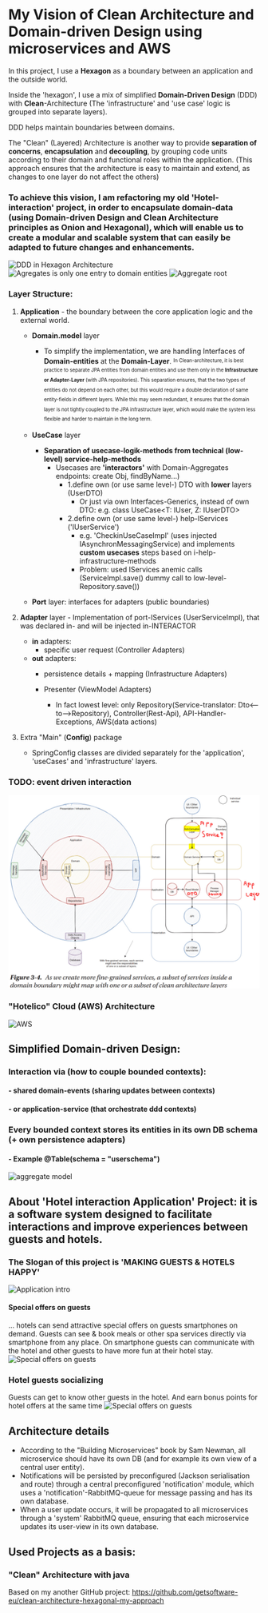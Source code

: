 # My Vision of Clean Architecture and Domain-driven Design using microservices and AWS

In this project, I use a <b>Hexagon</b> as a boundary between an application and the outside world. 

Inside the 'hexagon', I use a mix of simplified <b>Domain-Driven Design</b> (DDD) with <b>Clean</b>-Architecture (The 'infrastructure' and 'use case' logic is grouped into separate layers).

DDD helps maintain boundaries between domains.

The "Clean" (Layered) Architecture is another way to provide <b>separation of concerns</b>, <b>encapsulation</b> and <b>decoupling</b>, by grouping code units according to their domain and functional roles within the application.
(This approach ensures that the architecture is easy to maintain and extend, as changes to one layer do not affect the others)

### To achieve this vision, I am refactoring my old 'Hotel-interaction' project, in order to encapsulate domain-data (using Domain-driven Design and Clean Architecture principles as Onion and Hexagonal), which will enable us to create a modular and scalable system that can easily be adapted to future changes and enhancements.

![DDD in Hexagon Architecture](/docs/img/adapterMultiDomain.JPG)
![Agregates is only one entry to domain entities](/docs/img/diagramm1.png)
![Aggregate root](/docs/img/ddd.webp)

### Layer Structure:

1. <b>Application</b> - the boundary between the core application logic and the external world.

   - <b>Domain.model</b> layer
     - To simplify the implementation, we are handling Interfaces of <b>Domain-entities</b> at the <b>Domain-Layer</b>. 
     <sup><sub>In Clean-architecture,  it is best practice to separate JPA entities from domain entities  and use them only in the <b>Infrastructure or Adapter-Layer</b> (with JPA repositories). This separation ensures, that the two types of entities do not depend on each other, but this would require a double declaration of same entity-fields in different layers. While this may seem redundant, it ensures that the domain layer is not tightly coupled to the JPA infrastructure layer, which would make the system less flexible and harder to maintain in the long term.</sup></sub>

   - <b>UseCase</b> layer
     - <b>Separation of usecase-logik-methods from technical (low-level) service-help-methods</b>
       - Usecases are <b>'interactors'</b> with Domain-Aggregates endpoints: create Obj, findByName...)
         - 1.define own (or use same level-) DTO with <b>lower</b> layers (UserDTO)
           - Or just via own Interfaces-Generics, instead of own DTO: e.g. class UseCase<T: IUser, Z: IUserDTO> 
         - 2.define own (or use same level-) help-IServices ('IUserService') 
           - e.g. 'CheckinUseCaseImpl' (uses injected IAsynchronMessagingService) and implements <b>custom usecases</b> steps based on i-help-infrastructure-methods
           - Problem: used IServices anemic calls (ServiceImpl.save() dummy call to low-level-Repository.save())
   - <b>Port</b> layer: interfaces for adapters (public boundaries)

2. <b>Adapter</b> layer - Implementation of port-IServices (UserServiceImpl), that was declared in- and will be injected in-INTERACTOR

     - <b>in</b> adapters:
        - specific user request (Controller Adapters)
    - <b>out</b> adapters:
        - persistence details + mapping (Infrastructure Adapters)
        - Presenter (ViewModel Adapters)
      
          - In fact lowest level: only Repository(Service-translator: Dto<--to-->Repository), Controller(Rest-Api), API-Handler-Exceptions, AWS(data actions) 


3. Extra "Main" (<b>Config</b>) package
    - SpringConfig classes are divided separately for the 'application', 'useCases' and 'infrastructure' layers.


### TODO: event driven interaction
![event-driven](/docs/img/cca-event-driven.JPG)


### "Hotelico" Cloud (AWS) Architecture
![AWS](/docs/img/aws.drawio.png)

## Simplified Domain-driven Design:
### Interaction via (how to couple bounded contexts):
#### - shared domain-events (sharing updates between contexts)
#### - or application-service (that orchestrate ddd contexts)
### Every bounded context stores its entities in its own DB schema (+ own persistence adapters)
#### - Example @Table(schema = "userschema")

![aggregate model](/docs/img/aggregate-root.jpg)



## About 'Hotel interaction Application' Project: it is a software system designed to facilitate interactions and improve experiences between guests and hotels.
### The Slogan of this project is 'MAKING GUESTS & HOTELS HAPPY'

![Application intro](/docs/img/app3.png)


#### Special offers on guests
… hotels can send attractive special offers on guests smartphones on demand. Guests can see & book meals or other spa services directly via smartphone from any place. On smartphone guests can communicate with the hotel and other guests to have more fun at their hotel stay.
![Special offers on guests](/docs/img/appDealAccept.png)

### Hotel guests socializing
Guests can get to know other guests in the hotel. And earn bonus points for hotel offers at the same time
![Special offers on guests](/docs/img/appInfo.jpg)

## Architecture details
- According to the "Building Microservices" book by Sam Newman, all microservice should have its own DB (and for example its own view of a central user entity).
- Notifications will be persisted by preconfigured (Jackson serialisation and route) through a central preconfigured 'notification' module, which uses a 'notification'-RabbitMQ-queue for message passing and has its own database.
- When a user update occurs, it will be propagated to all microservices through a 'system' RabbitMQ queue, ensuring that each microservice updates its user-view in its own database.

## Used Projects as a basis:

### "Clean" Architecture with java
Based on my another GitHub project:
https://github.com/getsoftware-eu/clean-architecture-hexagonal-my-approach

